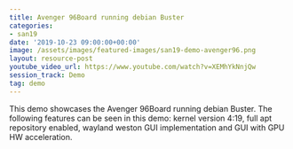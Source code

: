 ```yaml
---
title: Avenger 96Board running debian Buster
categories:
- san19
date: '2019-10-23 09:00:00+00:00'
image: /assets/images/featured-images/san19-demo-avenger96.png
layout: resource-post
youtube_video_url: https://www.youtube.com/watch?v=XEMhYkNnjQw
session_track: Demo
tag: demo
---
```

This demo showcases the Avenger 96Board running debian Buster. The following features can be seen in this demo: kernel version 4:19, full apt repository enabled, wayland weston GUI implementation and GUI with GPU HW acceleration.
